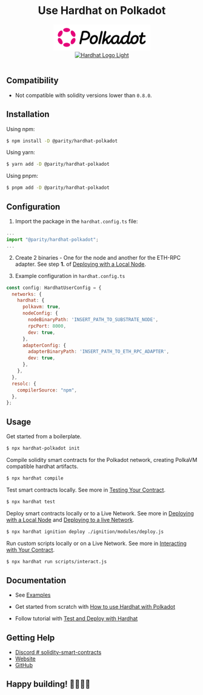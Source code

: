 <div align="center">
  
  # Use Hardhat on Polkadot

  <div>
    <a href="https://polkadot.com" target="_blank">
      <img height="70px" alt="Polkadot Logo Light" src="https://github.com/paritytech/polkadot-sdk/raw/master/docs/images/Polkadot_Logo_Horizontal_Pink_Black.png#gh-light-mode-only" />
    </a>
  </div>
  <div>
    <a href="https://hardhat.org" target="_blank">
      <img width="250" alt="Hardhat Logo Light" src="https://hardhat.org/_next/image?url=%2F_next%2Fstatic%2Fmedia%2Fhardhat-logo.5c5f687b.svg&w=384&q=75" />
    </a>
  </div>
  <br>
</div>

## Compatibility

- Not compatible with solidity versions lower than `0.8.0`.

## Installation

Using npm:

```bash
$ npm install -D @parity/hardhat-polkadot
```

Using yarn:

```bash
$ yarn add -D @parity/hardhat-polkadot 
```

Using pnpm:

```bash
$ pnpm add -D @parity/hardhat-polkadot 
```

## Configuration

1. Import the package in the `hardhat.config.ts` file:

```js
...
import "@parity/hardhat-polkadot";
...
```

2. Create 2 binaries - One for the node and another for the ETH-RPC adapter. See step **1.** of [Deploying with a Local Node](https://papermoonio.github.io/polkadot-mkdocs/develop/smart-contracts/dev-environments/hardhat/#deploying-with-a-local-node).

3. Example configuration in `hardhat.config.ts`

```js
const config: HardhatUserConfig = {
  networks: {
    hardhat: {
      polkavm: true,
      nodeConfig: {
        nodeBinaryPath: 'INSERT_PATH_TO_SUBSTRATE_NODE',
        rpcPort: 8000,
        dev: true,
      },
      adapterConfig: {
        adapterBinaryPath: 'INSERT_PATH_TO_ETH_RPC_ADAPTER',
        dev: true,
      },
    },
  },
  resolc: {
    compilerSource: "npm",
  },
};
```

## Usage

Get started from a boilerplate.

```bash
$ npx hardhat-polkadot init
```

Compile solidity smart contracts for the Polkadot network, creating PolkaVM compatible hardhat artifacts.

```bash
$ npx hardhat compile
```

Test smart contracts locally. See more in [Testing Your Contract](https://papermoonio.github.io/polkadot-mkdocs/develop/smart-contracts/dev-environments/hardhat/#testing-your-contract).

```bash
$ npx hardhat test
```

Deploy smart contracts locally or to a Live Network. See more in [Deploying with a Local Node](https://papermoonio.github.io/polkadot-mkdocs/develop/smart-contracts/dev-environments/hardhat/#deploying-with-a-local-node) and [Deploying to a live Network](https://papermoonio.github.io/polkadot-mkdocs/develop/smart-contracts/dev-environments/hardhat/#deploying-to-a-live-network).

```bash
$ npx hardhat ignition deploy ./ignition/modules/deploy.js
```

Run custom scripts locally or on a Live Network. See more in [Interacting with Your Contract](https://papermoonio.github.io/polkadot-mkdocs/develop/smart-contracts/dev-environments/hardhat/#interacting-with-your-contract).

```bash
$ npx hardhat run scripts/interact.js
```

## Documentation

* See [Examples](https://github.com/paritytech/hardhat-polkadot/tree/main/examples)

* Get started from scratch with [How to use Hardhat with Polkadot](https://papermoonio.github.io/polkadot-mkdocs/develop/smart-contracts/dev-environments/hardhat/)

* Follow tutorial with [Test and Deploy with Hardhat](https://papermoonio.github.io/polkadot-mkdocs/tutorials/smart-contracts/launch-your-first-project/test-and-deploy-with-hardhat/)

## Getting Help

* [Discord # solidity-smart-contracts](https://discord.com/channels/722223075629727774/1316832344748986398)
* [Website](https://polkadot.com/)
* [GitHub](https://github.com/paritytech)

## Happy building! 👷‍♀️👷‍♂️
